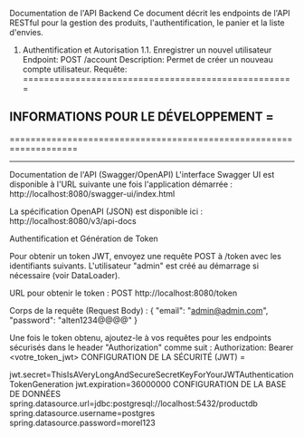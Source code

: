 
Documentation de l'API Backend
Ce document décrit les endpoints de l'API RESTful pour la gestion des produits, l'authentification, le panier et la liste d'envies.

1. Authentification et Autorisation
1.1. Enregistrer un nouvel utilisateur
Endpoint: POST /account
Description: Permet de créer un nouveau compte utilisateur.
Requête:
====================================================
 ##           INFORMATIONS POUR LE DÉVELOPPEMENT                 =
 ===================================================================

 ---------------------------------
 Documentation de l'API (Swagger/OpenAPI)
L'interface Swagger UI est disponible à l'URL suivante une fois l'application démarrée :
 http://localhost:8080/swagger-ui/index.html

 La spécification OpenAPI (JSON) est disponible ici :
 http://localhost:8080/v3/api-docs



 Authentification et Génération de Token

Pour obtenir un token JWT, envoyez une requête POST à /token avec les identifiants suivants.
L'utilisateur "admin" est créé au démarrage si nécessaire (voir DataLoader).

 URL pour obtenir le token : POST http://localhost:8080/token

 Corps de la requête (Request Body) :
 {
  "email": "admin@admin.com",
  "password": "alten1234@@@@"
 }

 Une fois le token obtenu, ajoutez-le à vos requêtes pour les endpoints sécurisés
 dans le header "Authorization" comme suit :
 Authorization: Bearer <votre_token_jwt>
            CONFIGURATION DE LA SÉCURITÉ (JWT)                 =


jwt.secret=ThisIsAVeryLongAndSecureSecretKeyForYourJWTAuthenticationTokenGeneration
jwt.expiration=36000000
             CONFIGURATION DE LA BASE DE DONNÉES              
spring.datasource.url=jdbc:postgresql://localhost:5432/productdb
spring.datasource.username=postgres
spring.datasource.password=morel123


